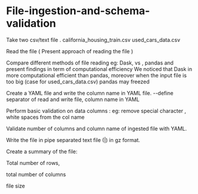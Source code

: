 # File-ingestion-and-schema-validation

Take two  csv/text file . 
  california_housing_train.csv 
  used_cars_data.csv

Read the file ( Present approach of reading the file )


Compare different methods of file reading eg: Dask, vs ,  pandas and present  findings in term of computational efficiency
  We noticed that Dask in more computational efficient than pandas, moreover when the input file is too big (case for used_cars_data.csv) pandas may freezed
  

Create a YAML file and write the column name in YAML file. --define separator of read and write file, column name in YAML

Perform basic validation on data columns : eg: remove special character , white spaces from the col name

Validate number of columns and column name of ingested file with YAML.

Write the file in pipe separated text file (|) in gz format.

Create a summary of the file:

Total number of rows,

total number of columns

file size
